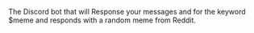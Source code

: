 The Discord bot that will Response your messages and for the keyword $meme and responds with a random meme from Reddit.

